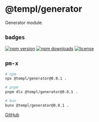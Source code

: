 # @templ/generator

Generator module.

## `badges`

<!-- automd:badges license provider=shields -->

[![npm version](https://img.shields.io/npm/v/@templ/generator)](https://npmjs.com/package/@templ/generator)
[![npm downloads](https://img.shields.io/npm/dm/@templ/generator)](https://npmjs.com/package/@templ/generator)
[![license](https://img.shields.io/github/license/rjoydip/templ)](https://github.com/rjoydip/templ/blob/main/LICENSE)

<!-- /automd -->

## `pm-x`

<!-- automd:pm-x args=. -->

```sh
# npm
npx @templ/generator@0.0.1 .

# pnpm
pnpm dlx @templ/generator@0.0.1 .

# bun
bunx @templ/generator@0.0.1 .
```

<!-- /automd -->

[GitHub](https://github.com/rjoydip/templ/tree/main/generator)
